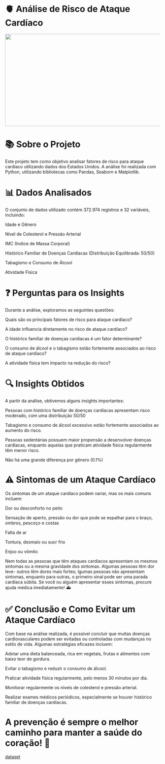 # 🫀 Análise de Risco de Ataque Cardíaco

<p align="center">
  <img src="https://s2.glbimg.com/zdAsDTn1yfBDMJfSH3uASxEGaL4=/e.glbimg.com/og/ed/f/original/2022/05/30/anatomy-7192719_1920.jpg" width="800" height="300">
</p>

# 📚 Sobre o Projeto

Este projeto tem como objetivo analisar fatores de risco para ataque cardíaco utilizando dados dos Estados Unidos. A análise foi realizada com Python, utilizando bibliotecas como Pandas, Seaborn e Matplotlib.

# 📊 Dados Analisados

O conjunto de dados utilizado contém 372.974 registros e 32 variáveis, incluindo:

Idade e Gênero

Nível de Colesterol e Pressão Arterial

IMC (Indice de Massa Corporal)

Histórico Familiar de Doenças Cardíacas (Distribuição Equilibrada: 50/50)

Tabagismo e Consumo de Álcool

Atividade Física

# ❓ Perguntas para os Insights

Durante a análise, exploramos as seguintes questões:

Quais são os principais fatores de risco para ataque cardíaco?

A idade influencia diretamente no risco de ataque cardíaco?

O histórico familiar de doenças cardíacas é um fator determinante?

O consumo de álcool e o tabagismo estão fortemente associados ao risco de ataque cardíaco?

A atividade física tem impacto na redução do risco?

# 🔍 Insights Obtidos

A partir da análise, obtivemos alguns insights importantes:

Pessoas com histórico familiar de doenças cardíacas apresentam risco moderado, com uma distribuição 50/50

Tabagismo e consumo de álcool excessivo estão fortemente associados ao aumento do risco.

Pessoas sedentárias possuem maior propensão a desenvolver doenças cardíacas, enquanto aquelas que praticam atividade física regularmente têm menor risco.

Não há uma grande diferença por gênero (0.1%)

# ⚠️ Sintomas de um Ataque Cardíaco

Os sintomas de um ataque cardíaco podem variar, mas os mais comuns incluem:

Dor ou desconforto no peito

Sensação de aperto, pressão ou dor que pode se espalhar para o braço, ombros, pescoço e costas

Falta de ar

Tontura, desmaio ou suor frio

Enjoo ou vômito

 Nem todas as pessoas que têm ataques cardíacos apresentam os mesmos sintomas ou a mesma gravidade dos sintomas. Algumas pessoas têm dor leve- outros têm dores mais fortes; lgumas pessoas não apresentam sintomas, enquanto para outras, o primeiro sinal pode ser uma parada cardíaca súbita. Se você ou alguém apresentar esses sintomas, procure ajuda médica imediatamente! 🚑

# ✅ Conclusão e Como Evitar um Ataque Cardíaco

Com base na análise realizada, é possível concluir que muitas doenças cardiovasculares podem ser evitadas ou controladas com mudanças no estilo de vida. Algumas estratégias eficazes incluem:

Adotar uma dieta balanceada, rica em vegetais, frutas e alimentos com baixo teor de gordura.

Evitar o tabagismo e reduzir o consumo de álcool.

Praticar atividade física regularmente, pelo menos 30 minutos por dia.

Monitorar regularmente os níveis de colesterol e pressão arterial.

Realizar exames médicos periódicos, especialmente se houver histórico familiar de doenças cardíacas.

# A prevenção é sempre o melhor caminho para manter a saúde do coração! 💙

[dataset](https://www.kaggle.com/datasets/ankushpanday2/heart-attack-prediction-in-united-states/data)
